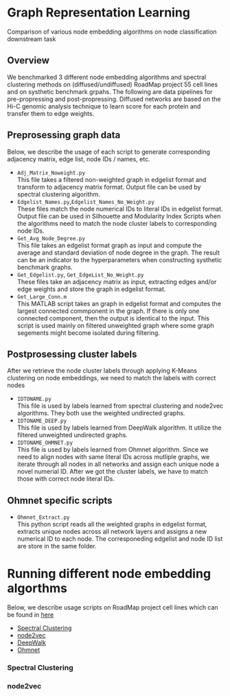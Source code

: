 # Graph Representation Learning
Comparison of various node embedding algorithms on node classification downstream task

## Overview
We benchmarked 3 different node embedding algorithms and spectral clustering methods on (diffused/undiffused) RoadMap project 55 cell lines and on systhetic benchmark grpahs. The following are data pipelines for pre-propressing and post-propressing. Diffused networks are based on the Hi-C genomic analysis technique to learn score for each protein and transfer them to edge weights. 

## Preprosessing graph data
Below, we describe the usage of each script to generate corresponding adjacency matrix, edge list, node IDs / names, etc.

- `Adj_Matrix_Noweight.py` \
    This file takes a filtered non-weighted graph in edgelist format and transform to adjacency matrix format. Output file can be used by spectral clustering algorithm. 
- `Edgelist_Names.py`,`Edgelist_Names_No_Weight.py` \
    These files match the node numerical IDs to literal IDs in edgelist format. Output file can be used in Silhouette and Modularity Index Scripts when the algorithms need to match the node cluster labels to corresponding node IDs. 
- `Get_Avg_Node_Degree.py` \
    This file takes an edgelist format graph as input and compute the average and standard deviation of node degree in the graph. The result can be an indicator to the hyperparameters when constructing systhetic benchmark graphs. 
- `Get_Edgelist.py`, `Get_EdgeList_No_Weight.py` \
    These files take an adjacency matrix as input, extracting edges and/or edge weights and store the graph in edgelist format. 
- `Get_Large_Conn.m` \
    This MATLAB script takes an graph in edgelist format and computes the largest connected commponent in the graph. If there is only one connected component, then the output is identical to the input. This script is used mainly on filtered unweighted graph where some graph segements might become isolated during filtering. 

## Postprosessing cluster labels
After we retrieve the node cluster labels through applying K-Means clustering on node embeddings, we need to match the labels with correct nodes

- `IDTONAME.py` \
    This file is used by labels learned from spectral clustering and node2vec algorithms. They both use the weighted undirected graphs.
- `IDTONAME_DEEP.py` \
    This file is used by labels learned from DeepWalk algorithm. It utilize the filtered unweighted undirected graphs.
- `IDTONAME_OHMNET.py` \
    This file is used by labels learned from Ohmnet algorithm. Since we need to align nodes with same literal IDs across mutliple graphs, we iterate through all nodes in all networks and assign each unique node a novel numerial ID. After we got the cluster labels, we have to match those with correct node literal IDs.
    
## Ohmnet specific scripts 
- `Ohmnet_Extract.py` \
    This python script reads all the weighted graphs in edgelist format, extracts unique nodes across all network layers and assigns a new numerical ID to each node. The corresponeding edgelist and node ID list are store in the same folder. 

# Running different node embedding algorthms
Below, we describe usage scripts on RoadMap project cell lines which can be found in [here](RoadMap_Networks/Data/RoadMap_Networks)

* [Spectral Clustering](#Spectral_Clustering)
* [node2vec](#node2vec)
* [DeepWalk](#deepwalk)
* [Ohmnet](#ohmnet)

### Spectral Clustering

### node2vec
    


